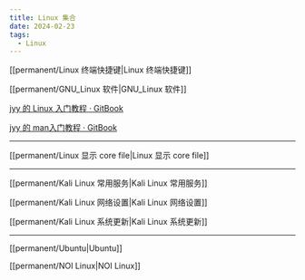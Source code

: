 ```yaml
---
title: Linux 集合
date: 2024-02-23
tags:
  - Linux
---
```


[[permanent/Linux 终端快捷键|Linux 终端快捷键]]

[[permanent/GNU_Linux 软件|GNU_Linux 软件]]

[jyy 的 Linux 入门教程 · GitBook](https://nju-projectn.github.io/ics-pa-gitbook/ics2024/linux.html)

[jyy 的 man入门教程 · GitBook](https://nju-projectn.github.io/ics-pa-gitbook/ics2024/man.html)

---

[[permanent/Linux 显示 core file|Linux 显示 core file]]

---
[[permanent/Kali Linux 常用服务|Kali Linux 常用服务]]

[[permanent/Kali Linux 网络设置|Kali Linux 网络设置]]

[[permanent/Kali Linux 系统更新|Kali Linux 系统更新]]

---
[[permanent/Ubuntu|Ubuntu]]

[[permanent/NOI Linux|NOI Linux]]
